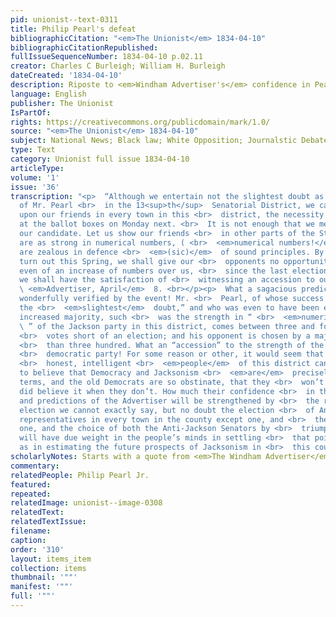 ```yaml
---
pid: unionist--text-0311
title: Philip Pearl's defeat
bibliographicCitation: "<em>The Unionist</em> 1834-04-10"
bibliographicCitationRepublished: 
fullIssueSequenceNumber: 1834-04-10 p.02.11
creator: Charles C Burleigh; William H. Burleigh
dateCreated: '1834-04-10'
description: Riposte to <em>Windham Advertiser's</em> confidence in Pearl's re-election
language: English
publisher: The Unionist
IsPartOf: 
rights: https://creativecommons.org/publicdomain/mark/1.0/
source: "<em>The Unionist</em> 1834-04-10"
subject: National News; Black law; White Opposition; Journalstic Debate
type: Text
category: Unionist full issue 1834-04-10
articleType: 
volume: '1'
issue: '36'
transcription: "<p>  “Although we entertain not the slightest doubt as to the success
  of Mr. Pearl <br>  in the 13<sup>th</sup>  Senatorial District, we cannot but urge
  upon our friends in every town in this <br>  district, the necessity of prompt action
  at the ballot boxes on Monday next. <br>  It is not enough that we merely elect
  our candidate. Let us show our friends <br>  in other parts of the State, that we
  are as strong in numerical numbers, ( <br>  <em>numerical numbers!</em>  ) as we
  are zealous in defence <br>  <em>(sic)</em>  of sound principles. By a thorough
  turn out this Spring, we shall give our <br>  opponents no opportunity to boast
  even of an increase of numbers over us, <br>  since the last election. On the contrary,
  we shall have the satisfaction of <br>  witnessing an accession to our ranks.— <br>
  \ <em>Advertiser, April</em>  8. <br></p><p>  What a sagacious prediction! And how
  wonderfully verified by the event! Mr. <br>  Pearl, of whose success :we have not
  the <br>  <em>slightest</em>  doubt,” and who was even to have been elected by an
  increased majority, such <br>  was the strength in “ <br>  <em>numerical numbers,</em>
  \ ” of the Jackson party in this district, comes between three and four hundred
  <br>  votes short of an election; and his opponent is chosen by a majority of more
  <br>  than three hundred. What an “accession” to the strength of the self-styled
  <br>  democratic party! For some reason or other, it would seem that the plain,
  <br>  honest, intelligent <br>  <em>people</em>  of this district can’t be made
  to believe that Democracy and Jacksonism <br>  <em>are</em>  precisely synonymous
  terms, and the old Democrats are so obstinate, that they <br>  won’t act as if they
  did believe it when they don’t. How much their confidence <br>  in the assertions
  and predictions of the Advertiser will be strengthened by <br>  the result of this
  election we cannot exactly say, but no doubt the election <br>  of Anti-Jackson
  representatives in every town in the county except one, and <br>  there of a doubtful
  one, and the choice of both the Anti-Jackson Senators by <br>  triumphant majorities,
  will have due weight in the people’s minds in settling <br>  that point, as well
  as in estimating the future prospects of Jacksonism in <br>  this country. <br></p><p></p>"
scholarlyNotes: Starts with a quote from <em>The Windham Advertiser</em>
commentary: 
relatedPeople: Philip Pearl Jr.
featured: 
repeated: 
relatedImage: unionist--image-0308
relatedText: 
relatedTextIssue: 
filename: 
caption: 
order: '310'
layout: items_item
collection: items
thumbnail: '""'
manifest: '""'
full: '""'
---
```

